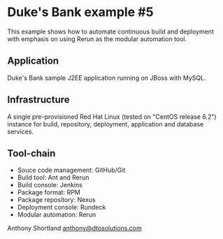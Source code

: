 Duke's Bank example #5
======================

This example shows how to automate continuous build and deployment with emphasis on using Rerun as the modular automation tool.

Application
-----------
 
Duke's Bank sample J2EE application running on JBoss with MySQL.

Infrastructure
--------------

A single pre-provisioned Red Hat Linux (tested on "CentOS release 6.2") instance for build, repository, deployment, application and database services.

Tool-chain
----------

* Souce code management: GitHub/Git
* Build tool: Ant and Rerun
* Build console: Jenkins
* Package format: RPM
* Package repository: Nexus
* Deployment console: Rundeck
* Modular automation: Rerun

Anthony Shortland
anthony@dtosolutions.com
